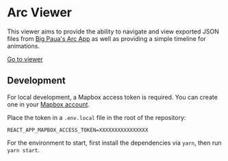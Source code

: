 # Arc Viewer

This viewer aims to provide the ability to navigate and view exported JSON files
from [Big Paua's Arc App](https://www.bigpaua.com/arcapp/) as well as providing
a simple timeline for animations.

[Go to viewer](https://hubendubler.github.io/arc-viewer)

## Development

For local development, a Mapbox access token is required. You can create one in
your [Mapbox account](https://account.mapbox.com/).

Place the token in a `.env.local` file in the root of the repository:

```
REACT_APP_MAPBOX_ACCESS_TOKEN=XXXXXXXXXXXXXXXX
```

For the environment to start, first install the dependencies
via `yarn`, then run `yarn start`.
